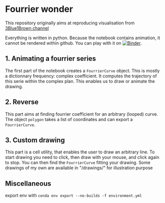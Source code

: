 # Fourrier wonder

This repository originally aims at reproducing visualisation from [3Blue1Brown channel](https://www.youtube.com/watch?v=-qgreAUpPwM)

Everything is written in python. Because the notebook contains animation, it cannot be rendered within github. You can play with it on [![Binder](https://mybinder.org/badge_logo.svg)](https://mybinder.org/v2/gh/barbet/Fourrier_wonder/master).


## 1. Animating a fourrier series

The first part of the notebook creates a `FourrierCurve` object. This is mostly a dictionnary frequency: complex coefficient. 
It computes the trajectory of this serie within the complex plan.
This enables us to draw or animate the drawing.

## 2. Reverse

This part aims at finding fourrier coefficient for an arbitrary (looped) curve. The object `polygon` takes a list of coordinates and can export a `FourrierCurve`.

## 3. Custom drawing

This part is a cell utility, that enables the user to draw an arbitrary line. 
To start drawing you need to click, then draw with your mouse, and click again to stop.
You can then find the `FourrierCurve` fitting your drawing.
Some drawings of my own are available in "/drawings/" for illustration purpose

## Miscellaneous

export env with `conda env export --no-builds -f environment.yml`

